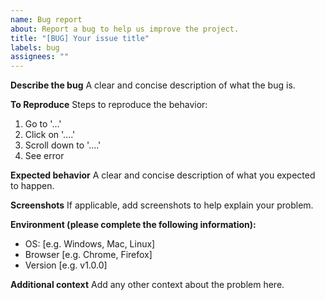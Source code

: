 ```yaml
---
name: Bug report
about: Report a bug to help us improve the project.
title: "[BUG] Your issue title"
labels: bug
assignees: ""
---
```


**Describe the bug**
A clear and concise description of what the bug is.

**To Reproduce**
Steps to reproduce the behavior:

1. Go to '...'
2. Click on '....'
3. Scroll down to '....'
4. See error

**Expected behavior**
A clear and concise description of what you expected to happen.

**Screenshots**
If applicable, add screenshots to help explain your problem.

**Environment (please complete the following information):**

-   OS: [e.g. Windows, Mac, Linux]
-   Browser [e.g. Chrome, Firefox]
-   Version [e.g. v1.0.0]

**Additional context**
Add any other context about the problem here.
